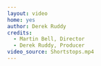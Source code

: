 ```yaml
---
layout: video
home: yes
author: Derek Ruddy
credits:
  - Martin Bell, Director
  - Derek Ruddy, Producer
video_source: Shortstops.mp4
---
```


